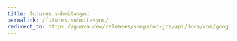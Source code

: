 ```yaml
---
title: futures.submitasync
permalink: /futures.submitasync/
redirect_to: https://guava.dev/releases/snapshot-jre/api/docs/com/google/common/util/concurrent/Futures.html#submitAsync-com.google.common.util.concurrent.AsyncCallable-java.util.concurrent.Executor-
---
```

